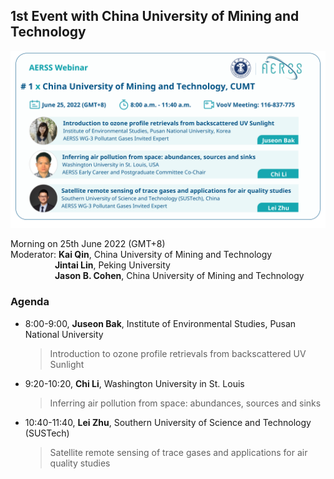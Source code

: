 ## 1st Event with China University of Mining and Technology
<img src='https://github.com/AERSS2022/webinar/blob/main/info/1st%20with%20CUMT.png'>

Morning on 25th June 2022 (GMT+8)  
Moderator: **Kai Qin**, China University of Mining and Technology  
&nbsp;&nbsp;&nbsp;&nbsp;&nbsp;&nbsp;&nbsp;&nbsp;&nbsp;&nbsp;&nbsp;&nbsp;&nbsp;&nbsp;&nbsp;&nbsp;&nbsp;
**Jintai Lin**, Peking University  
&nbsp;&nbsp;&nbsp;&nbsp;&nbsp;&nbsp;&nbsp;&nbsp;&nbsp;&nbsp;&nbsp;&nbsp;&nbsp;&nbsp;&nbsp;&nbsp;&nbsp;
**Jason B. Cohen**, China University of Mining and Technology

### Agenda
- 8:00-9:00, **Juseon Bak**, Institute of Environmental Studies, Pusan National University
    > Introduction to ozone profile retrievals from backscattered UV Sunlight
- 9:20-10:20, **Chi Li**, Washington University in St. Louis
    > Inferring air pollution from space: abundances, sources and sinks
- 10:40-11:40, **Lei Zhu**, Southern University of Science and Technology (SUSTech)
    > Satellite remote sensing of trace gases and applications for air quality studies

